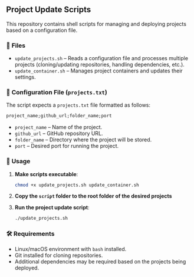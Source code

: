 ## **Project Update Scripts**  

This repository contains shell scripts for managing and deploying projects based on a configuration file.  

### 📂 **Files**  

- `update_projects.sh` – Reads a configuration file and processes multiple projects (cloning/updating repositories, handling dependencies, etc.).  
- `update_container.sh` – Manages project containers and updates their settings.  

### 📄 **Configuration File (`projects.txt`)**  

The script expects a `projects.txt` file formatted as follows:  

```txt
project_name;github_url;folder_name;port
```

- `project_name` – Name of the project.  
- `github_url` – GitHub repository URL.  
- `folder_name` – Directory where the project will be stored.  
- `port` – Desired port for running the project.  

### 🚀 **Usage**  

1. **Make scripts executable**:  
   ```bash
   chmod +x update_projects.sh update_container.sh
   ```
   
2. **Copy the `script` folder to the root folder of the desired projects**

3. **Run the project update script**:  
   ```bash
   ./update_projects.sh
   ```  

### 🛠 **Requirements**  

- Linux/macOS environment with `bash` installed.  
- Git installed for cloning repositories.  
- Additional dependencies may be required based on the projects being deployed.

